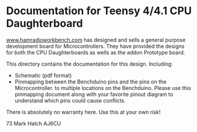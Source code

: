 # Documentation for Teensy 4/4.1 CPU Daughterboard
 
www.hamradioworkbench.com has designed and sells a general purpose development
board for Microcontrollers. They have provided the designs for both the CPU
Daughterboards as wells as the addon Prototype board.

This directory contains the documentation for this design. Including: 
- Schematic (pdf format) 
- Pinmapping between the Benchduino pins and the pins on the Microcontroller. 
            to multiple locations on the Benchduino. Please use this pinmapping 
            document along with your favorite pinout diagram to understand which 
            pins could cause
            conflicts.


There is absolutely no warranty here. Use this at your own risk!



73
Mark Hatch
AJ6CU
 

